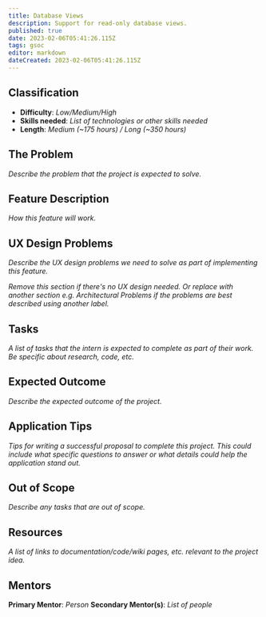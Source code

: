 ```yaml
---
title: Database Views
description: Support for read-only database views.
published: true
date: 2023-02-06T05:41:26.115Z
tags: gsoc
editor: markdown
dateCreated: 2023-02-06T05:41:26.115Z
---
```



## Classification
- **Difficulty**: *Low/Medium/High*
- **Skills needed**: *List of technologies or other skills needed*
- **Length**: *Medium (~175 hours) / Long (~350 hours)*

## The Problem
*Describe the problem that the project is expected to solve.*

## Feature Description
*How this feature will work.*

## UX Design Problems
*Describe the UX design problems we need to solve as part of implementing this feature.*

*Remove this section if there's no UX design needed. Or replace with another section e.g. Architectural Problems if the problems are best described using another label.*

## Tasks
*A list of tasks that the intern is expected to complete as part of their work. Be specific about research, code, etc.*

## Expected Outcome
*Describe the expected outcome of the project.*

## Application Tips
*Tips for writing a successful proposal to complete this project. This could include what specific questions to answer or what details could help the application stand out.*

## Out of Scope
*Describe any tasks that are out of scope.*

## Resources
*A list of links to documentation/code/wiki pages, etc. relevant to the project idea.*

## Mentors
**Primary Mentor**: *Person*
**Secondary Mentor(s)**: *List of people*

